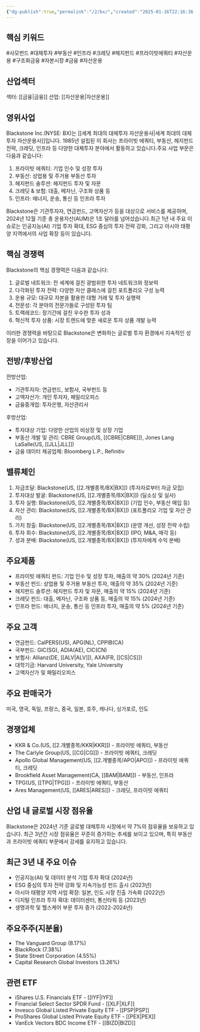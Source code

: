 ```yaml
---
{"dg-publish":true,"permalink":"/2/bx/","created":"2025-01-16T22:16:36.588+09:00","updated":"2025-07-29T21:37:04.437+09:00"}
---
```


## 핵심 키워드

#사모펀드 #대체투자 #부동산 #인프라 #크레딧 #헤지펀드 #프라이빗에쿼티 #자산운용  #구조화금융 #자본시장 #금융 #자산운용

## 산업섹터

섹터: [[금융\|금융]]
산업: [[자산운용\|자산운용]]

## 영위사업

Blackstone Inc.(NYSE: BX)는 [[세계 최대의 대체투자 자산운용사\|세계 최대의 대체투자 자산운용사]]입니다. 1985년 설립된 이 회사는 프라이빗 에쿼티, 부동산, 헤지펀드 전략, 크레딧, 인프라 등 다양한 대체투자 분야에서 활동하고 있습니다.주요 사업 부문은 다음과 같습니다:

1. 프라이빗 에쿼티: 기업 인수 및 성장 투자
2. 부동산: 상업용 및 주거용 부동산 투자
3. 헤지펀드 솔루션: 헤지펀드 투자 및 자문
4. 크레딧 & 보험: 대출, 메자닌, 구조화 상품 등
5. 인프라: 에너지, 운송, 통신 등 인프라 투자

Blackstone은 기관투자자, 연금펀드, 고액자산가 등을 대상으로 서비스를 제공하며, 2024년 12월 기준 총 운용자산(AUM)은 1조 달러를 넘어섰습니다.최근 1년 내 주요 이슈로는 인공지능(AI) 기업 투자 확대, ESG 중심의 투자 전략 강화, 그리고 아시아 태평양 지역에서의 사업 확장 등이 있습니다.

## 핵심 경쟁력

Blackstone의 핵심 경쟁력은 다음과 같습니다:

1. 글로벌 네트워크: 전 세계에 걸친 광범위한 투자 네트워크와 정보력
2. 다각화된 투자 전략: 다양한 자산 클래스에 걸친 포트폴리오 구성 능력
3. 운용 규모: 대규모 자본을 활용한 대형 거래 및 투자 실행력
4. 전문성: 각 분야의 전문가들로 구성된 투자 팀
5. 트랙레코드: 장기간에 걸친 우수한 투자 성과
6. 혁신적 투자 상품: 시장 트렌드에 맞춘 새로운 투자 상품 개발 능력

이러한 경쟁력을 바탕으로 Blackstone은 변화하는 글로벌 투자 환경에서 지속적인 성장을 이어가고 있습니다.

## 전방/후방산업

전방산업:

- 기관투자자: 연금펀드, 보험사, 국부펀드 등
- 고액자산가: 개인 투자자, 패밀리오피스
- 금융중개업: 투자은행, 자산관리사

후방산업:

- 투자대상 기업: 다양한 산업의 비상장 및 상장 기업
- 부동산 개발 및 관리: CBRE Group(US, [[CBRE\|CBRE]]), Jones Lang LaSalle(US, [[JLL\|JLL]])
- 금융 데이터 제공업체: Bloomberg L.P., Refinitiv

## 밸류체인

1. 자금조달: Blackstone(US, [[2.개별종목/BX\|BX]]) (투자자로부터 자금 모집)
2. 투자대상 발굴: Blackstone(US, [[2.개별종목/BX\|BX]]) (딜소싱 및 실사)
3. 투자 실행: Blackstone(US, [[2.개별종목/BX\|BX]]) (기업 인수, 부동산 매입 등)
4. 자산 관리: Blackstone(US, [[2.개별종목/BX\|BX]]) (포트폴리오 기업 및 자산 관리)
5. 가치 창출: Blackstone(US, [[2.개별종목/BX\|BX]]) (운영 개선, 성장 전략 수립)
6. 투자 회수: Blackstone(US, [[2.개별종목/BX\|BX]]) (IPO, M&A, 매각 등)
7. 성과 분배: Blackstone(US, [[2.개별종목/BX\|BX]]) (투자자에게 수익 분배)

## 주요제품

- 프라이빗 에쿼티 펀드: 기업 인수 및 성장 투자, 매출의 약 30% (2024년 기준)
- 부동산 펀드: 상업용 및 주거용 부동산 투자, 매출의 약 35% (2024년 기준)
- 헤지펀드 솔루션: 헤지펀드 투자 및 자문, 매출의 약 15% (2024년 기준)
- 크레딧 펀드: 대출, 메자닌, 구조화 상품 등, 매출의 약 15% (2024년 기준)
- 인프라 펀드: 에너지, 운송, 통신 등 인프라 투자, 매출의 약 5% (2024년 기준)

## 주요 고객

- 연금펀드: CalPERS(US), APG(NL), CPPIB(CA)
- 국부펀드: GIC(SG), ADIA(AE), CIC(CN)
- 보험사: Allianz(DE, [[ALV\|ALV]]), AXA(FR, [[CS\|CS]])
- 대학기금: Harvard University, Yale University
- 고액자산가 및 패밀리오피스

## 주요 판매국가

미국, 영국, 독일, 프랑스, 중국, 일본, 호주, 캐나다, 싱가포르, 인도

## 경쟁업체

- KKR & Co.(US, [[2.개별종목/KKR\|KKR]]) - 프라이빗 에쿼티, 부동산
- The Carlyle Group(US, [[CG\|CG]]) - 프라이빗 에쿼티, 크레딧
- Apollo Global Management(US, [[2.개별종목/APO\|APO]]) - 프라이빗 에쿼티, 크레딧
- Brookfield Asset Management(CA, [[BAM\|BAM]]) - 부동산, 인프라
- TPG(US, [[TPG\|TPG]]) - 프라이빗 에쿼티, 부동산
- Ares Management(US, [[ARES\|ARES]]) - 크레딧, 프라이빗 에쿼티

## 산업 내 글로벌 시장 점유율

Blackstone은 2024년 기준 글로벌 대체투자 시장에서 약 7%의 점유율을 보유하고 있습니다. 최근 3년간 시장 점유율은 꾸준히 증가하는 추세를 보이고 있으며, 특히 부동산과 프라이빗 에쿼티 부문에서 강세를 유지하고 있습니다.

## 최근 3년 내 주요 이슈

- 인공지능(AI) 및 데이터 분석 기업 투자 확대 (2024년)
- ESG 중심의 투자 전략 강화 및 지속가능성 펀드 출시 (2023년)
- 아시아 태평양 지역 사업 확장: 일본, 인도 시장 진출 가속화 (2022년)
- 디지털 인프라 투자 확대: 데이터센터, 통신타워 등 (2023년)
- 생명과학 및 헬스케어 부문 투자 증가 (2022-2024년)

## 주요주주(지분율)

- The Vanguard Group (8.17%)
- BlackRock (7.38%)
- State Street Corporation (4.55%)
- Capital Research Global Investors (3.26%)

## 관련 ETF

- iShares U.S. Financials ETF - [[IYF\|IYF]]
- Financial Select Sector SPDR Fund - [[XLF\|XLF]]
- Invesco Global Listed Private Equity ETF - [[PSP\|PSP]]
- ProShares Global Listed Private Equity ETF - [[PEX\|PEX]]
- VanEck Vectors BDC Income ETF - [[BIZD\|BIZD]]